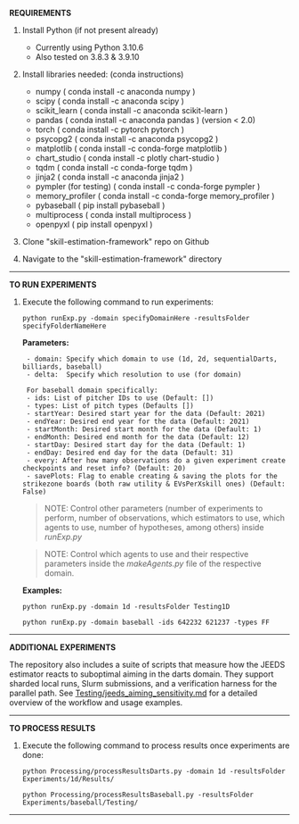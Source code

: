 **REQUIREMENTS**

1. Install Python (if not present already)
	- Currently using Python 3.10.6
	- Also tested on 3.8.3 & 3.9.10

2. Install libraries needed:  (conda instructions)
	- numpy  ( conda install -c anaconda numpy )
	- scipy  ( conda install -c anaconda scipy )
	- scikit_learn ( conda install -c anaconda scikit-learn )
	- pandas ( conda install -c anaconda pandas ) (version < 2.0)
	- torch ( conda install -c pytorch pytorch )
	- psycopg2  ( conda install -c anaconda psycopg2 )
	- matplotlib ( conda install -c conda-forge matplotlib )
	- chart_studio ( conda install -c plotly chart-studio )
	- tqdm ( conda install -c conda-forge tqdm )
	- jinja2 ( conda install -c anaconda jinja2 )
	- pympler (for testing) ( conda install -c conda-forge pympler ) 
	- memory_profiler ( conda install -c conda-forge memory_profiler ) 
	- pybaseball ( pip install pybaseball )
	- multiprocess	( conda install multiprocess )
 	- openpyxl ( pip install openpyxl )

3. Clone "skill-estimation-framework" repo on Github

4. Navigate to the "skill-estimation-framework" directory

---

**TO RUN EXPERIMENTS**

1. Execute the following command to run experiments:

	```python runExp.py -domain specifyDomainHere -resultsFolder specifyFolderNameHere```

	**Parameters:**

		- domain: Specify which domain to use (1d, 2d, sequentialDarts, billiards, baseball)
		- delta:  Specify which resolution to use (for domain)

		For baseball domain specifically:
		- ids: List of pitcher IDs to use (Default: [])
		- types: List of pitch types (Defaults [])
		- startYear: Desired start year for the data (Default: 2021)
		- endYear: Desired end year for the data (Default: 2021)
		- startMonth: Desired start month for the data (Default: 1)
		- endMonth: Desired end month for the data (Default: 12)
		- startDay: Desired start day for the data (Default: 1)
		- endDay: Desired end day for the data (Default: 31)
		- every: After how many observations do a given experiment create checkpoints and reset info? (Default: 20)
		- savePlots: Flag to enable creating & saving the plots for the strikezone boards (both raw utility & EVsPerXskill ones) (Default: False)


	> NOTE: Control other parameters (number of experiments to perform, number of observations, which estimators to use,
	which agents to use, number of hypotheses, among others) inside *runExp.py*

	> NOTE: Control which agents to use and their respective parameters inside the *makeAgents.py* file of the respective domain.

	**Examples:**

	```python runExp.py -domain 1d -resultsFolder Testing1D```

	```python runExp.py -domain baseball -ids 642232 621237 -types FF```


---

**ADDITIONAL EXPERIMENTS**

The repository also includes a suite of scripts that measure how the JEEDS estimator reacts to suboptimal aiming in the darts domain. They support sharded local runs, Slurm submissions, and a verification harness for the parallel path. See [Testing/jeeds_aiming_sensitivity.md](Testing/jeeds_aiming_sensitivity.md) for a detailed overview of the workflow and usage examples.

---

**TO PROCESS RESULTS**

1. Execute the following command to process results once experiments are done:

	```python Processing/processResultsDarts.py -domain 1d -resultsFolder Experiments/1d/Results/```

	```python Processing/processResultsBaseball.py -resultsFolder Experiments/baseball/Testing/```

---
